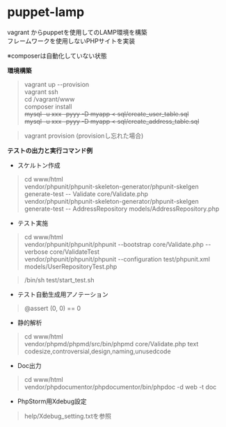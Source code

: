 # puppet-lamp  
  
vagrant からpuppetを使用してのLAMP環境を構築  
フレームワークを使用しないPHPサイトを実装  
  
※composerは自動化していない状態  

**環境構築**  
  
> vagrant up --provision  
> vagrant ssh  
> cd /vagrant/www  
> composer install  
> ~~mysql -u xxx -pyyy -D myapp < sql/create_user_table.sql~~  
> ~~mysql -u xxx -pyyy -D myapp < sql/create_address_table.sql~~  


> vagrant provision  (provisionし忘れた場合)  
  
**テストの出力と実行コマンド例**  
 
* スケルトン作成  
  
> cd www/html    
> vendor/phpunit/phpunit-skeleton-generator/phpunit-skelgen generate-test -- Validate core/Validate.php  
> vendor/phpunit/phpunit-skeleton-generator/phpunit-skelgen generate-test -- AddressRepository models/AddressRepository.php
  
  
* テスト実施  

> cd www/html    
> vendor/phpunit/phpunit/phpunit --bootstrap core/Validate.php --verbose core/ValidateTest  
> vendor/phpunit/phpunit/phpunit --configuration test/phpunit.xml models/UserRepositoryTest.php  
  
> /bin/sh test/start_test.sh  

* テスト自動生成用アノテーション  
  
> @assert (0, 0) == 0  
  
  
* 静的解析  
  
> cd www/html  
> vendor/phpmd/phpmd/src/bin/phpmd core/Validate.php text codesize,controversial,design,naming,unusedcode  
  
* Doc出力  
  
> cd www/html  
> vendor/phpdocumentor/phpdocumentor/bin/phpdoc -d web -t doc  
  
* PhpStorm用Xdebug設定  
  
> help/Xdebug_setting.txtを参照  
